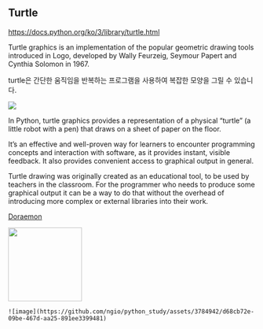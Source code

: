 
## Turtle 

https://docs.python.org/ko/3/library/turtle.html

Turtle graphics is an implementation of the popular geometric drawing tools introduced in Logo, developed by Wally Feurzeig, Seymour Papert and Cynthia Solomon in 1967.



turtle은 간단한 움직임을 반복하는 프로그램을 사용하여 복잡한 모양을 그릴 수 있습니다.


<img src="https://docs.python.org/ko/3/_images/turtle-star.png" >

In Python, turtle graphics provides a representation of a physical “turtle” (a little robot with a pen) that draws on a sheet of paper on the floor.

It’s an effective and well-proven way for learners to encounter programming concepts and interaction with software, as it provides instant, visible feedback. It also provides convenient access to graphical output in general.

Turtle drawing was originally created as an educational tool, to be used by teachers in the classroom. For the programmer who needs to produce some graphical output it can be a way to do that without the overhead of introducing more complex or external libraries into their work.


[Doraemon](./Doraemon.py)

<img src="https://github.com/ngio/python_study/assets/3784942/d68cb72e-09be-467d-aa25-891ee3399481" style="width:150px;" >
    
    ![image](https://github.com/ngio/python_study/assets/3784942/d68cb72e-09be-467d-aa25-891ee3399481)
